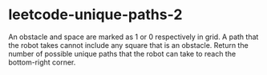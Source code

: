 # leetcode-unique-paths-2
An obstacle and space are marked as 1 or 0 respectively in grid. A path that the robot takes cannot include any square that is an obstacle.  Return the number of possible unique paths that the robot can take to reach the bottom-right corner.
